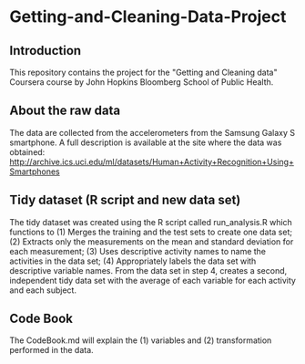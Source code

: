 # Getting-and-Cleaning-Data-Project

## Introduction

This repository contains the project for the "Getting and Cleaning data" Coursera course by John Hopkins Bloomberg School of Public Health.

## About the raw data

The data are collected from the accelerometers from the Samsung Galaxy S smartphone. A full description is available at the site where the data was obtained: 
http://archive.ics.uci.edu/ml/datasets/Human+Activity+Recognition+Using+Smartphones 

## Tidy dataset (R script and new data set)

The tidy dataset was created using the R script called run_analysis.R which functions to (1) Merges the training and the test sets to create one data set; (2) Extracts only the measurements on the mean and standard deviation for each measurement; (3) Uses descriptive activity names to name the activities in the data set; (4) Appropriately labels the data set with descriptive variable names. 
From the data set in step 4, creates a second, independent tidy data set with the average of each variable for each activity and each subject.

## Code Book

The CodeBook.md will explain the (1) variables and (2) transformation performed in the data.